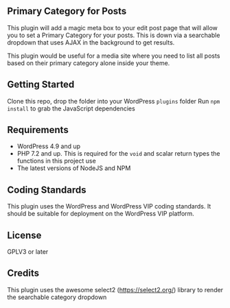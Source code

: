 Primary Category for Posts
---
This plugin will add a magic meta box to your edit post page that will allow you to set a Primary Category for your posts. This is down via a searchable dropdown that uses AJAX in the background to get results.

This plugin would be useful for a media site where you need to list all posts based on their primary category alone inside your theme.

Getting Started
---
Clone this repo, drop the folder into your WordPress `plugins` folder
Run `npm install` to grab the JavaScript dependencies

Requirements
---
- WordPress 4.9 and up
- PHP 7.2 and up. This is required for the `void` and scalar return types the functions in this project use
- The latest versions of NodeJS and NPM

Coding Standards
---
This plugin uses the WordPress and WordPress VIP coding standards. It should be suitable for deployment on the WordPress VIP platform.

License
---
GPLV3 or later

Credits
---
This plugin uses the awesome select2 (https://select2.org/) library to render the searchable category dropdown